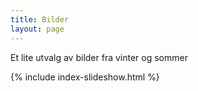 ```yaml
---
title: Bilder
layout: page
---
```

Et lite utvalg av bilder fra vinter og sommer

{% include index-slideshow.html %}
